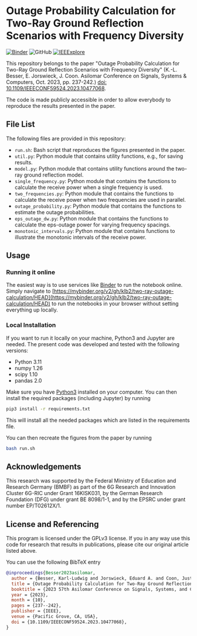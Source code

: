 # Outage Probability Calculation for Two-Ray Ground Reflection Scenarios with Frequency Diversity

[![Binder](https://mybinder.org/badge_logo.svg)](https://mybinder.org/v2/gh/klb2/two-ray-outage-calculation/HEAD)
![GitHub](https://img.shields.io/github/license/klb2/two-ray-outage-calculation)
[![IEEExplore](https://img.shields.io/badge/doi-10.1109/IEEECONF59524.2023.10477068-informational)](https://doi.org/10.1109/IEEECONF59524.2023.10477068)

This repository belongs to the paper "Outage Probability Calculation for
Two-Ray Ground Reflection Scenarios with Frequency Diversity" (K.-L. Besser, E.
Jorswieck, J. Coon. Asilomar Conference on Signals, Systems & Computers, Oct.
2023, pp. 237-242.) [doi:
10.1109/IEEECONF59524.2023.10477068](https://doi.org/10.1109/IEEECONF59524.2023.10477068).

The code is made publicly accessible in order to allow everybody to reproduce
the results presented in the paper.


## File List
The following files are provided in this repository:

- `run.sh`: Bash script that reproduces the figures presented in the paper.
- `util.py`: Python module that contains utility functions, e.g., for saving results.
- `model.py`: Python module that contains utility functions around the two-ray
  ground reflection model.
- `single_frequency.py`: Python module that contains the functions to calculate
  the receive power when a single frequency is used.
- `two_frequencies.py`: Python module that contains the functions to calculate
  the receive power when two frequencies are used in parallel.
- `outage_probability.py`: Python module that contains the functions to
  estimate the outage probabilities.
- `eps_outage_dw.py`: Python module that contains the functions to calculate
  the eps-outage power for varying frequency spacings.
- `monotonic_intervals.py`: Python module that contains functions to illustrate
  the monotonic intervals of the receive power.


## Usage
### Running it online
The easiest way is to use services like [Binder](https://mybinder.org/) to run
the notebook online. Simply navigate to
[https://mybinder.org/v2/gh/klb2/two-ray-outage-calculation/HEAD](https://mybinder.org/v2/gh/klb2/two-ray-outage-calculation/HEAD)
to run the notebooks in your browser without setting everything up locally.

### Local Installation
If you want to run it locally on your machine, Python3 and Jupyter are needed.
The present code was developed and tested with the following versions:

- Python 3.11
- numpy 1.26
- scipy 1.10
- pandas 2.0

Make sure you have [Python3](https://www.python.org/downloads/) installed on
your computer.
You can then install the required packages (including Jupyter) by running
```bash
pip3 install -r requirements.txt
```

This will install all the needed packages which are listed in the requirements 
file.

You can then recreate the figures from the paper by running
```bash
bash run.sh
```


## Acknowledgements
This research was supported by the Federal Ministry of Education and Research
Germany (BMBF) as part of the 6G Research and Innovation Cluster 6G-RIC under
Grant 16KISK031, by the German Research Foundation (DFG) under grant BE
8098/1-1, and by the EPSRC under grant number EP/T02612X/1.


## License and Referencing
This program is licensed under the GPLv3 license. If you in any way use this
code for research that results in publications, please cite our original
article listed above.

You can use the following BibTeX entry
```bibtex
@inproceedings{Besser2023asilomar,
  author = {Besser, Karl-Ludwig and Jorswieck, Eduard A. and Coon, Justin P.},
  title = {Outage Probability Calculation for Two-Ray Ground Reflection Scenarios with Frequency Diversity},
  booktitle = {2023 57th Asilomar Conference on Signals, Systems, and Computers},
  year = {2023},
  month = {10},
  pages = {237--242},
  publisher = {IEEE},
  venue = {Pacific Grove, CA, USA},
  doi = {10.1109/IEEECONF59524.2023.10477068},
}
```
